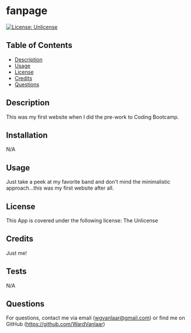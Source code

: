 
# fanpage
[![License: Unlicense](https://img.shields.io/badge/license-Unlicense-blue.svg)](http://unlicense.org/)
## Table of Contents
* [Description](#Description)
* [Usage](#Usage)
* [License](#License)
* [Credits](#Credits)
* [Questions](#Questions)


## Description
This was my first website when I did the pre-work to Coding Bootcamp.

## Installation
N/A

## Usage
Just take a peek at my favorite band and don't mind the minimalistic approach...this was my first website after all.

## License
This App is covered under the following license: The Unlicense

## Credits
Just me!

## Tests
N/A

## Questions
For questions, contact me via email (wgvanlaar@gmail.com) or find me on GitHub (https://github.com/WardVanlaar)
  